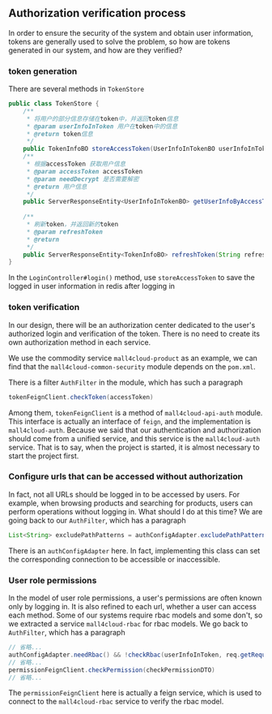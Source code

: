 ## Authorization verification process

In order to ensure the security of the system and obtain user information, tokens are generally used to solve the problem, so how are tokens generated in our system, and how are they verified?

### token generation

There are several methods in `TokenStore`

```java
public class TokenStore {
	/**
	 * 将用户的部分信息存储在token中，并返回token信息
	 * @param userInfoInToken 用户在token中的信息
	 * @return token信息
	 */
    public TokenInfoBO storeAccessToken(UserInfoInTokenBO userInfoInToken) {}
    /**
	 * 根据accessToken 获取用户信息
	 * @param accessToken accessToken
	 * @param needDecrypt 是否需要解密
	 * @return 用户信息
	 */
	public ServerResponseEntity<UserInfoInTokenBO> getUserInfoByAccessToken(String accessToken, boolean needDecrypt) {}
    
	/**
	 * 刷新token，并返回新的token
	 * @param refreshToken
	 * @return
	 */
	public ServerResponseEntity<TokenInfoBO> refreshToken(String refreshToken) {}
}
```

In the `LoginController#login()` method, use `storeAccessToken` to save the logged in user information in redis after logging in

### token verification

In our design, there will be an authorization center dedicated to the user's authorized login and verification of the token. There is no need to create its own authorization method in each service.

We use the commodity service `mall4cloud-product` as an example, we can find that the `mall4cloud-common-security` module depends on the `pom.xml`.

There is a filter `AuthFilter` in the module, which has such a paragraph

```java
tokenFeignClient.checkToken(accessToken)
```

Among them, `tokenFeignClient` is a method of `mall4cloud-api-auth` module. This interface is actually an interface of `feign`, and the implementation is `mall4cloud-auth`. Because we said that our authentication and authorization should come from a unified service, and this service is the `mall4cloud-auth` service. That is to say, when the project is started, it is almost necessary to start the project first.

### Configure urls that can be accessed without authorization

In fact, not all URLs should be logged in to be accessed by users. For example, when browsing products and searching for products, users can perform operations without logging in. What should I do at this time? We are going back to our `AuthFilter`, which has a paragraph

```java
List<String> excludePathPatterns = authConfigAdapter.excludePathPatterns();
```
There is an `authConfigAdapter` here. In fact, implementing this class can set the corresponding connection to be accessible or inaccessible.

### User role permissions
In the model of user role permissions, a user's permissions are often known only by logging in. It is also refined to each url, whether a user can access each method. Some of our systems require rbac models and some don't, so we extracted a service `mall4cloud-rbac` for rbac models. We go back to `AuthFilter`, which has a paragraph

```java
// 省略...
authConfigAdapter.needRbac() && !checkRbac(userInfoInToken, req.getRequestURI(), req.getMethod())
// 省略...
permissionFeignClient.checkPermission(checkPermissionDTO)
// 省略...
```

The `permissionFeignClient` here is actually a feign service, which is used to connect to the `mall4cloud-rbac` service to verify the rbac model.
